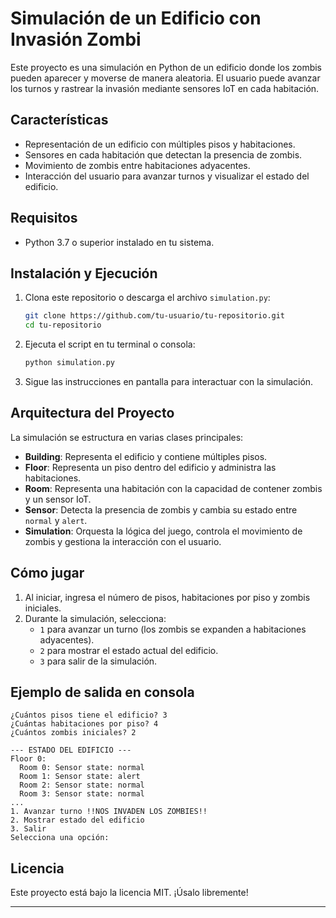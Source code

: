 # Simulación de un Edificio con Invasión Zombi

Este proyecto es una simulación en Python de un edificio donde los zombis pueden aparecer y moverse de manera aleatoria. El usuario puede avanzar los turnos y rastrear la invasión mediante sensores IoT en cada habitación.

## Características
- Representación de un edificio con múltiples pisos y habitaciones.
- Sensores en cada habitación que detectan la presencia de zombis.
- Movimiento de zombis entre habitaciones adyacentes.
- Interacción del usuario para avanzar turnos y visualizar el estado del edificio.

## Requisitos
- Python 3.7 o superior instalado en tu sistema.

## Instalación y Ejecución
1. Clona este repositorio o descarga el archivo `simulation.py`:
   ```bash
   git clone https://github.com/tu-usuario/tu-repositorio.git
   cd tu-repositorio
   ```
2. Ejecuta el script en tu terminal o consola:
   ```bash
   python simulation.py
   ```
3. Sigue las instrucciones en pantalla para interactuar con la simulación.

## Arquitectura del Proyecto
La simulación se estructura en varias clases principales:

- **Building**: Representa el edificio y contiene múltiples pisos.
- **Floor**: Representa un piso dentro del edificio y administra las habitaciones.
- **Room**: Representa una habitación con la capacidad de contener zombis y un sensor IoT.
- **Sensor**: Detecta la presencia de zombis y cambia su estado entre `normal` y `alert`.
- **Simulation**: Orquesta la lógica del juego, controla el movimiento de zombis y gestiona la interacción con el usuario.

## Cómo jugar
1. Al iniciar, ingresa el número de pisos, habitaciones por piso y zombis iniciales.
2. Durante la simulación, selecciona:
   - `1` para avanzar un turno (los zombis se expanden a habitaciones adyacentes).
   - `2` para mostrar el estado actual del edificio.
   - `3` para salir de la simulación.

## Ejemplo de salida en consola
```
¿Cuántos pisos tiene el edificio? 3
¿Cuántas habitaciones por piso? 4
¿Cuántos zombis iniciales? 2

--- ESTADO DEL EDIFICIO ---
Floor 0:
  Room 0: Sensor state: normal
  Room 1: Sensor state: alert
  Room 2: Sensor state: normal
  Room 3: Sensor state: normal
...
1. Avanzar turno !!NOS INVADEN LOS ZOMBIES!!
2. Mostrar estado del edificio
3. Salir
Selecciona una opción:
```

## Licencia
Este proyecto está bajo la licencia MIT. ¡Úsalo libremente!

---

